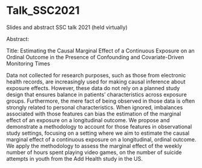 # Talk_SSC2021
Slides and abstract SSC talk 2021 (held virtually)

Abstract:

Title: Estimating the Causal Marginal Effect of a Continuous Exposure on an Ordinal Outcome in the Presence of Confounding and Covariate-Driven Monitoring Times

Data not collected for research purposes, such as those from electronic health records, are increasingly used for making causal inference about exposure effects. However, these data do not rely on a planned study design that ensures balance in patients’ characteristics across exposure groups. Furthermore, the mere fact of being observed in those data is often strongly related to personal characteristics. When ignored, imbalances associated with those features can bias the estimation of the marginal effect of an exposure on a longitudinal outcome. We propose and demonstrate a methodology to account for those features in observational study settings, focusing on a setting where we aim to estimate the causal marginal effect of a continuous exposure on a longitudinal, ordinal outcome. We apply the methodology to assess the marginal effect of the weekly number of hours spent playing video games, on the number of suicide attempts in youth from the Add Health study in the US.
